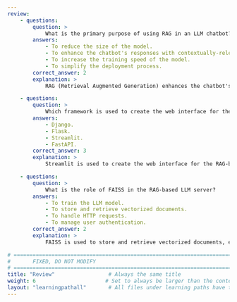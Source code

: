 ```yaml
---
review:
    - questions:
        question: >
            What is the primary purpose of using RAG in an LLM chatbot?
        answers:
            - To reduce the size of the model.
            - To enhance the chatbot's responses with contextually-relevant information.
            - To increase the training speed of the model.
            - To simplify the deployment process.
        correct_answer: 2
        explanation: >
            RAG (Retrieval Augmented Generation) enhances the chatbot's responses by retrieving and incorporating contextually-relevant information from a vector database.

    - questions:
        question: >
            Which framework is used to create the web interface for the RAG-based LLM server?
        answers:
            - Django.
            - Flask.
            - Streamlit.
            - FastAPI.
        correct_answer: 3
        explanation: >
            Streamlit is used to create the web interface for the RAG-based LLM server, allowing users to interact with the backend.

    - questions:
        question: >
            What is the role of FAISS in the RAG-based LLM server?
        answers:
            - To train the LLM model.
            - To store and retrieve vectorized documents.
            - To handle HTTP requests.
            - To manage user authentication.
        correct_answer: 2
        explanation: >
            FAISS is used to store and retrieve vectorized documents, enabling the RAG-based LLM server to provide contextually relevant responses.

# ================================================================================
#       FIXED, DO NOT MODIFY
# ================================================================================
title: "Review"                 # Always the same title
weight: 6                      # Set to always be larger than the content in this path
layout: "learningpathall"       # All files under learning paths have this same wrapper
---
```

